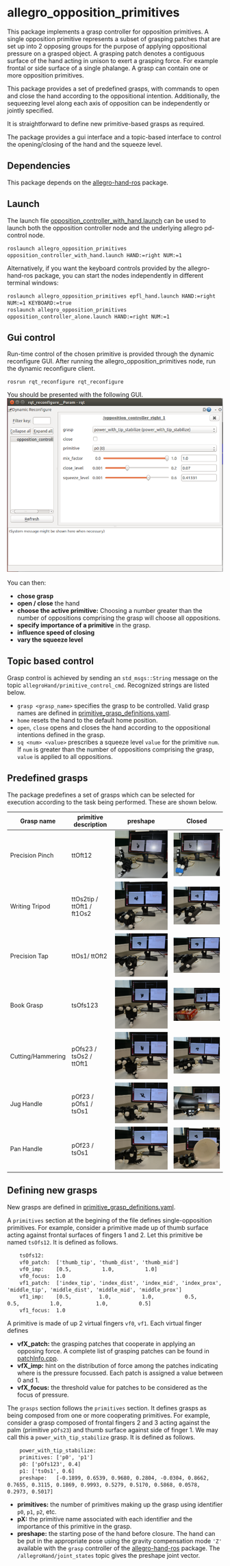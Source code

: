 allegro_opposition_primitives
=============================
This package implements a grasp controller for opposition primitives. A single opposition primitive represents a subset of grasping patches that are set up into 2 opposing groups for the purpose of applying oppositional pressure on a grasped object. A grasping patch denotes a contiguous surface of the hand acting in unison to exert a grasping force. For example frontal or side surface of a single phalange. A grasp can contain one or more opposition primitives.

This package provides a set of predefined grasps, with commands to open and close the hand according to the oppositional intention. Additionally, the sequeezing level along each axis of opposition can be independently or jointly specified.

It is straightforward to define new primitive-based grasps as required.

The package provides a gui interface and a topic-based interface to control the opening/closing of the hand and the squeeze level.

Dependencies
------------

This package depends on the [allegro-hand-ros][1] package. 

[1]: https://github.com/felixduvallet/allegro-hand-ros


Launch
------

The launch file [opposition_controller_with_hand.launch](launch/opposition_controller_with_hand.launch) can be used to launch both the opposition controller node and the underlying allegro pd-control node.

	roslaunch allegro_opposition_primitives opposition_controller_with_hand.launch HAND:=right NUM:=1

Alternatively, if you want the keyboard controls provided by the allegro-hand-ros package, you can start the nodes independently in different terminal windows:

	roslaunch allegro_opposition_primitives epfl_hand.launch HAND:=right NUM:=1 KEYBOARD:=true
	roslaunch allegro_opposition_primitives opposition_controller_alone.launch HAND:=right NUM:=1


Gui control
-----------
Run-time control of the chosen primitive is provided through the dynamic reconfigure GUI. After running the allegro_opposition_primitives node, run the dynamic reconfigure client. 

	rosrun rqt_reconfigure rqt_reconfigure 

You should be presented with the following GUI.
![alt tag](img/dyn_reconfig_gui.png)

You can then:
- **chose grasp**
- **open / close** the hand
- **choose the active primitive:** Choosing a number greater than the number of oppositions comprising the grasp will choose all oppositions.
- **specify importance of a primitive** in the grasp.
- **influence speed of closing**
- **vary the squeeze level** 


Topic based control
--------------------
Grasp control is achieved by sending an `std_msgs::String` message on the topic `allegroHand/primitive_control_cmd`. Recognized strings are listed below.
- `grasp <grasp_name>` specifies the grasp to be controlled. Valid grasp names are defined in [primitive_grasp_definitions.yaml](parameters/primitive_grasp_definitions.yaml).
- `home` resets the hand to the default home position. 
- `open`, `close` opens and closes the hand according to the oppositional intentions defined in the grasp.
- `sq <num> <value>` prescribes a squeeze level `value` for the primitive `num`. If `num` is greater than the number of oppositions comprising the grasp, `value` is applied to all oppositions.


Predefined grasps
-----------------
The package predefines a set of grasps which can be selected for execution according to the task being performed. These are shown below.

Grasp name 			| primitive description						|	preshape 										| 		Closed 									|  
---------- 			| ---------------------						|   ------											|		------ 									|
Precision Pinch 	| ttOft12									| ![alt tag](img/precision_pinch_preshape.JPG)		| ![alt tag](img/precision_pinch_closed.JPG)    |
Writing Tripod	 	| ttOs2tip / ttOft1 / ft1Os2				| ![alt tag](img/writing_tripod_preshape.JPG)		| ![alt tag](img/writing_tripod_closed.JPG)		|
Precision Tap	 	| ttOs1/ ttOft2								| ![alt tag](img/precision_tap_preshape.JPG)		| ![alt tag](img/precision_tap_closed.JPG)		|
Book Grasp	 		| tsOfs123									| ![alt tag](img/book_grasp_preshape.JPG)			| ![alt tag](img/book_grasp_closed.JPG)			|
Cutting/Hammering	| pOfs23 / tsOs2 / ttOft1					| ![alt tag](img/cutting_hammering_preshape.JPG)	| ![alt tag](img/cutting_hammering_closed.JPG)	|
Jug Handle			| pOf23 / pOfs1 / tsOs1						| ![alt tag](img/jug_handle_preshape.JPG)			| ![alt tag](img/jug_handle_closed.JPG)			|
Pan Handle			| pOf23 / tsOs1								| ![alt tag](img/pan_handle_preshape.JPG)			| ![alt tag](img/pan_handle_closed_1.JPG)  		|  ![alt tag](img/pan_handle_closed_2.JPG)




Defining new grasps
-------------------

New grasps are defined in [primitive_grasp_definitions.yaml](parameters/primitive_grasp_definitions.yaml). 

A `primitives` section at the begining of the file defines single-opposition primitives. For example, consider a primitive made up of thumb surface acting against frontal surfaces of fingers 1 and 2. Let this primitive be named `tsOfs12`. It is defined as follows.

		tsOfs12:
		vf0_patch:  ['thumb_tip', 'thumb_dist', 'thumb_mid']
		vf0_imp:    [0.5,          1.0,          1.0]
		vf0_focus:  1.0
		vf1_patch:  ['index_tip', 'index_dist', 'index_mid', 'index_prox', 'middle_tip', 'middle_dist', 'middle_mid', 'middle_prox']
		vf1_imp:    [0.5,         1.0,          1.0,          0.5,          0.5,          1.0,           1.0,          0.5]
		vf1_focus:  1.0

A primitive is made of up 2 virtual fingers `vf0`, `vf1`. Each virtual finger defines 
- **vfX_patch:** the grasping patches that cooperate in applying an opposing force.  A complete list of grasping patches can be found in [patchInfo.cpp](src/patchInfo.cpp).
- **vfX_imp:** hint on the distribution of force among the patches indicating where is the pressure focussed. Each patch is assigned a value between 0 and 1.
- **vfX_focus:** the threshold value for patches to be considered as the focus of pressure.

The `grasps` section follows the `primitives` section. It defines grasps as being composed from one or more cooperating primitives. For example, consider a grasp composed of frontal fingers 2 and 3 acting against the palm (primitive `pOfs23`) and thumb surface against side of finger 1. We may call this a `power_with_tip_stabilize` grasp. It is defined as follows.

		power_with_tip_stabilize:  
		primitives: ['p0', 'p1']
		p0: ['pOfs123', 0.4]
		p1: ['tsOs1', 0.6]
		preshape:   [-0.1899, 0.6539, 0.9680, 0.2804, -0.0304, 0.8662, 0.7655, 0.3115, 0.1869, 0.9993, 0.5279, 0.5170, 0.5868, 0.0578, 0.2973, 0.5017]

- **primitives:** the number of primitives making up the grasp using identifier `p0`, `p1`, `p2`, etc.
- **pX:** the primitive name associated with each identifier and the importance of this primitive in the grasp.
- **preshape:** the starting pose of the hand before closure. The hand can be put in the appropriate pose using the gravity compensation mode `'Z'` available with the `grasp` controller of the [allegro-hand-ros](https://github.com/felixduvallet/allegro-hand-ros) package. The `/allegroHand/joint_states` topic gives the preshape joint vector.





